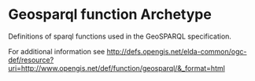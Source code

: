 # Geosparql function Archetype

Definitions of sparql functions used in the GeoSPARQL specification.

For additional information see http://defs.opengis.net/elda-common/ogc-def/resource?uri=http://www.opengis.net/def/function/geosparql/&_format=html
